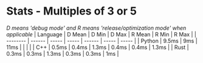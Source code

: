 # Stats - Multiples of 3 or 5
*D means 'debug mode' and R means 'release/optimization mode' when applicable*
| Language | D Mean | D Min | D Max | R Mean | R Min | R Max |
| -------- | ------ | ----- | ----- | ------ | ----- | ----- |
| Python   | 9.5ms  | 9ms   | 11ms  |        |       |       |
| C++      | 0.5ms  | 0.4ms | 1.3ms | 0.4ms  | 0.4ms | 1.3ms |
| Rust     | 0.3ms  | 0.3ms | 1.3ms | 0.3ms  | 0.3ms | 1ms   |
